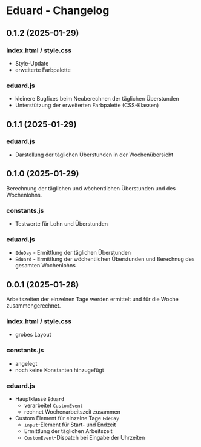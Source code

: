 # Eduard - Changelog

## 0.1.2 (2025-01-29)

### index.html / style.css
- Style-Update
- erweiterte Farbpalette

### eduard.js
- kleinere Bugfixes beim Neuberechnen der täglichen Überstunden
- Unterstützung der erweiterten Farbpalette (CSS-Klassen)

## 0.1.1 (2025-01-29)

### eduard.js
- Darstellung der täglichen Überstunden in der Wochenübersicht

## 0.1.0 (2025-01-29)

Berechnung der täglichen und wöchentlichen Überstunden und des Wochenlohns.

### constants.js
- Testwerte für Lohn und Überstunden

### eduard.js
- `EdeDay` - Ermittlung der täglichen Überstunden
- `Eduard` - Ermittlung der wöchentlichen Überstunden und Berechnug des gesamten Wochenlohns

## 0.0.1 (2025-01-28)

Arbeitszeiten der einzelnen Tage werden ermittelt und für die Woche zusammengerechnet.

### index.html / style.css
- grobes Layout

### constants.js
- angelegt
- noch keine Konstanten hinzugefügt

### eduard.js
- Hauptklasse `Eduard`
  - verarbeitet `CustomEvent`
  - rechnet Wochenarbeitszeit zusammen
- Custom Element für einzelne Tage `EdeDay`
  - `input`-Element für Start- und Endzeit
  - Ermittlung der täglichen Arbeitszeit
  - `CustomEvent`-Dispatch bei Eingabe der Uhrzeiten
